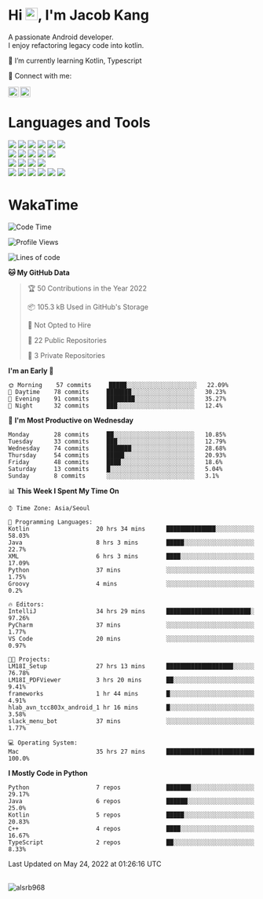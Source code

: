 # Hi <img src="https://media.giphy.com/media/hvRJCLFzcasrR4ia7z/giphy.gif" width="25px">, I'm Jacob Kang
A passionate Android developer.
</br>
I enjoy refactoring legacy code into kotlin.

🌱 I’m currently learning Kotlin, Typescript

🤝 Connect with me:

<a href="https://www.linkedin.com/in/minkyu-kang-b7477b1b2/"><img align="left" src="https://raw.githubusercontent.com/yushi1007/yushi1007/main/images/linkedin.svg" alt="Minkyu Kang | LinkedIn" width="21px"/></a>
<a href="https://www.instagram.com/_jacob_kang/"><img align="left" src="https://raw.githubusercontent.com/yushi1007/yushi1007/main/images/instagram.svg" alt="Jacob Kang | Instagram" width="21px"/></a>

</br>

# Languages and Tools

<div align="left">
<img src="https://img.shields.io/badge/java-007396?logo=java&logoColor=white"/>
<img src="https://img.shields.io/badge/kotlin-7F52FF?logo=kotlin&logoColor=white"/>
<img src="https://img.shields.io/badge/python-3776AB?logo=python&logoColor=white"/>
<img src="https://img.shields.io/badge/bash shell-4EAA25?logo=gnubash&logoColor=white"/>
<img src="https://img.shields.io/badge/c-A8B9CC?logo=c&logoColor=white"/>
<img src="https://img.shields.io/badge/c++-00599C?logo=c%2b%2b&logoColor=white"/>
</div>
<div align="left">
<img src="https://img.shields.io/badge/git-F05032?logo=git&logoColor=white"/>
<img src="https://img.shields.io/badge/github-181717?logo=github&logoColor=white"/>
<img src="https://img.shields.io/badge/mysql-4479A1?logo=mysql&logoColor=white"/>
<img src="https://img.shields.io/badge/sqlite-003B57?logo=sqlite&logoColor=white"/>
<img src="https://img.shields.io/badge/amazon AWS-232F3E?logo=amazonaws&logoColor=white"/>
</div>
<div align="left">
<img src="https://img.shields.io/badge/android-3DDC84?logo=android&logoColor=white"/>
<img src="https://img.shields.io/badge/linux-FCC624?logo=linux&logoColor=white"/>
<img src="https://img.shields.io/badge/flask-000000?logo=flask&logoColor=white"/>
<img src="https://img.shields.io/badge/arduino-00979D?logo=arduino&logoColor=white"/>
</div>
<div align="left">
<img src="https://img.shields.io/badge/slack-4A154B?logo=slack&logoColor=white"/>
<img src="https://img.shields.io/badge/notion-000000?logo=notion&logoColor=white"/>
<img src="https://img.shields.io/badge/jira-0052CC?logo=jira&logoColor=white"/>
<img src="https://img.shields.io/badge/postman-FF6C37?logo=postman&logoColor=white"/>
<img src="https://img.shields.io/badge/intellij-000000?logo=intellijidea&logoColor=white"/>
<img src="https://img.shields.io/badge/pycharm-000000?logo=pycharm&logoColor=white"/>
</div>

# WakaTime

<!--START_SECTION:waka-->
![Code Time](http://img.shields.io/badge/Code%20Time-0%20secs-blue)

![Profile Views](http://img.shields.io/badge/Profile%20Views-18-blue)

![Lines of code](https://img.shields.io/badge/From%20Hello%20World%20I%27ve%20Written-91%20Thousand%20lines%20of%20code-blue)

**🐱 My GitHub Data** 

> 🏆 50 Contributions in the Year 2022
 > 
> 📦 105.3 kB Used in GitHub's Storage 
 > 
> 🚫 Not Opted to Hire
 > 
> 📜 22 Public Repositories 
 > 
> 🔑 3 Private Repositories  
 > 
**I'm an Early 🐤** 

```text
🌞 Morning    57 commits     █████░░░░░░░░░░░░░░░░░░░░   22.09% 
🌆 Daytime    78 commits     ███████░░░░░░░░░░░░░░░░░░   30.23% 
🌃 Evening    91 commits     ████████░░░░░░░░░░░░░░░░░   35.27% 
🌙 Night      32 commits     ███░░░░░░░░░░░░░░░░░░░░░░   12.4%

```
📅 **I'm Most Productive on Wednesday** 

```text
Monday       28 commits     ██░░░░░░░░░░░░░░░░░░░░░░░   10.85% 
Tuesday      33 commits     ███░░░░░░░░░░░░░░░░░░░░░░   12.79% 
Wednesday    74 commits     ███████░░░░░░░░░░░░░░░░░░   28.68% 
Thursday     54 commits     █████░░░░░░░░░░░░░░░░░░░░   20.93% 
Friday       48 commits     ████░░░░░░░░░░░░░░░░░░░░░   18.6% 
Saturday     13 commits     █░░░░░░░░░░░░░░░░░░░░░░░░   5.04% 
Sunday       8 commits      ░░░░░░░░░░░░░░░░░░░░░░░░░   3.1%

```


📊 **This Week I Spent My Time On** 

```text
⌚︎ Time Zone: Asia/Seoul

💬 Programming Languages: 
Kotlin                   20 hrs 34 mins      ██████████████░░░░░░░░░░░   58.03% 
Java                     8 hrs 3 mins        █████░░░░░░░░░░░░░░░░░░░░   22.7% 
XML                      6 hrs 3 mins        ████░░░░░░░░░░░░░░░░░░░░░   17.09% 
Python                   37 mins             ░░░░░░░░░░░░░░░░░░░░░░░░░   1.75% 
Groovy                   4 mins              ░░░░░░░░░░░░░░░░░░░░░░░░░   0.2%

🔥 Editors: 
IntelliJ                 34 hrs 29 mins      ████████████████████████░   97.26% 
PyCharm                  37 mins             ░░░░░░░░░░░░░░░░░░░░░░░░░   1.77% 
VS Code                  20 mins             ░░░░░░░░░░░░░░░░░░░░░░░░░   0.97%

🐱‍💻 Projects: 
LM18I_Setup              27 hrs 13 mins      ███████████████████░░░░░░   76.78% 
LM18I_PDFViewer          3 hrs 20 mins       ██░░░░░░░░░░░░░░░░░░░░░░░   9.41% 
frameworks               1 hr 44 mins        █░░░░░░░░░░░░░░░░░░░░░░░░   4.91% 
hlab_avn_tcc803x_android_1 hr 16 mins        █░░░░░░░░░░░░░░░░░░░░░░░░   3.58% 
slack_menu_bot           37 mins             ░░░░░░░░░░░░░░░░░░░░░░░░░   1.77%

💻 Operating System: 
Mac                      35 hrs 27 mins      █████████████████████████   100.0%

```

**I Mostly Code in Python** 

```text
Python                   7 repos             ███████░░░░░░░░░░░░░░░░░░   29.17% 
Java                     6 repos             ██████░░░░░░░░░░░░░░░░░░░   25.0% 
Kotlin                   5 repos             █████░░░░░░░░░░░░░░░░░░░░   20.83% 
C++                      4 repos             ████░░░░░░░░░░░░░░░░░░░░░   16.67% 
TypeScript               2 repos             ██░░░░░░░░░░░░░░░░░░░░░░░   8.33%

```



 Last Updated on May 24, 2022 at 01:26:16 UTC
<!--END_SECTION:waka-->

</br>

<div align="left">
<img align="left" src="https://github-readme-stats.vercel.app/api/top-langs?username=alsrb968&show_icons=true&locale=en&layout=compact&theme=dark" alt="alsrb968" />
</div>
